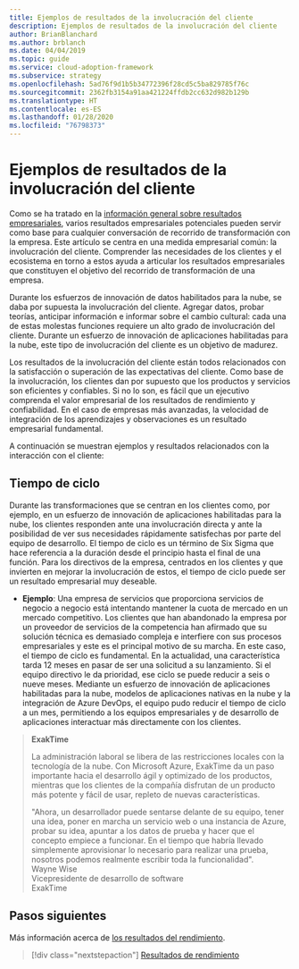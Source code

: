 ```yaml
---
title: Ejemplos de resultados de la involucración del cliente
description: Ejemplos de resultados de la involucración del cliente
author: BrianBlanchard
ms.author: brblanch
ms.date: 04/04/2019
ms.topic: guide
ms.service: cloud-adoption-framework
ms.subservice: strategy
ms.openlocfilehash: 5ad76f9d1b5b34772396f28cd5c5ba829785f76c
ms.sourcegitcommit: 2362fb3154a91aa421224ffdb2cc632d982b129b
ms.translationtype: HT
ms.contentlocale: es-ES
ms.lasthandoff: 01/28/2020
ms.locfileid: "76798373"
---
```

# <a name="examples-of-customer-engagement-outcomes"></a>Ejemplos de resultados de la involucración del cliente

Como se ha tratado en la [información general sobre resultados empresariales](./index.md), varios resultados empresariales potenciales pueden servir como base para cualquier conversación de recorrido de transformación con la empresa. Este artículo se centra en una medida empresarial común: la involucración del cliente. Comprender las necesidades de los clientes y el ecosistema en torno a estos ayuda a articular los resultados empresariales que constituyen el objetivo del recorrido de transformación de una empresa.

Durante los esfuerzos de innovación de datos habilitados para la nube, se daba por supuesta la involucración del cliente. Agregar datos, probar teorías, anticipar información e informar sobre el cambio cultural: cada una de estas molestas funciones requiere un alto grado de involucración del cliente. Durante un esfuerzo de innovación de aplicaciones habilitadas para la nube, este tipo de involucración del cliente es un objetivo de madurez.

Los resultados de la involucración del cliente están todos relacionados con la satisfacción o superación de las expectativas del cliente. Como base de la involucración, los clientes dan por supuesto que los productos y servicios son eficientes y confiables. Si no lo son, es fácil que un ejecutivo comprenda el valor empresarial de los resultados de rendimiento y confiabilidad. En el caso de empresas más avanzadas, la velocidad de integración de los aprendizajes y observaciones es un resultado empresarial fundamental.

A continuación se muestran ejemplos y resultados relacionados con la interacción con el cliente:

## <a name="cycle-time"></a>Tiempo de ciclo

Durante las transformaciones que se centran en los clientes como, por ejemplo, en un esfuerzo de innovación de aplicaciones habilitadas para la nube, los clientes responden ante una involucración directa y ante la posibilidad de ver sus necesidades rápidamente satisfechas por parte del equipo de desarrollo. El tiempo de ciclo es un término de Six Sigma que hace referencia a la duración desde el principio hasta el final de una función. Para los directivos de la empresa, centrados en los clientes y que invierten en mejorar la involucración de estos, el tiempo de ciclo puede ser un resultado empresarial muy deseable.

- **Ejemplo**: Una empresa de servicios que proporciona servicios de negocio a negocio está intentando mantener la cuota de mercado en un mercado competitivo. Los clientes que han abandonado la empresa por un proveedor de servicios de la competencia han afirmado que su solución técnica es demasiado compleja e interfiere con sus procesos empresariales y este es el principal motivo de su marcha. En este caso, el tiempo de ciclo es fundamental. En la actualidad, una característica tarda 12 meses en pasar de ser una solicitud a su lanzamiento. Si el equipo directivo le da prioridad, ese ciclo se puede reducir a seis o nueve meses. Mediante un esfuerzo de innovación de aplicaciones habilitadas para la nube, modelos de aplicaciones nativas en la nube y la integración de Azure DevOps, el equipo pudo reducir el tiempo de ciclo a un mes, permitiendo a los equipos empresariales y de desarrollo de aplicaciones interactuar más directamente con los clientes.

> **ExakTime**
>
> La administración laboral se libera de las restricciones locales con la tecnología de la nube. Con Microsoft Azure, ExakTime da un paso importante hacia el desarrollo ágil y optimizado de los productos, mientras que los clientes de la compañía disfrutan de un producto más potente y fácil de usar, repleto de nuevas características.
>
> "Ahora, un desarrollador puede sentarse delante de su equipo, tener una idea, poner en marcha un servicio web o una instancia de Azure, probar su idea, apuntar a los datos de prueba y hacer que el concepto empiece a funcionar. En el tiempo que habría llevado simplemente aprovisionar lo necesario para realizar una prueba, nosotros podemos realmente escribir toda la funcionalidad".  
> Wayne Wise  
> Vicepresidente de desarrollo de software  
> ExakTime

## <a name="next-steps"></a>Pasos siguientes

Más información acerca de [los resultados del rendimiento](./performance-outcomes.md).

> [!div class="nextstepaction"]
> [Resultados de rendimiento](./performance-outcomes.md)
